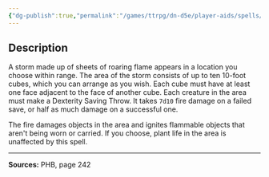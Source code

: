 ```yaml
---
{"dg-publish":true,"permalink":"/games/ttrpg/dn-d5e/player-aids/spells/level-7/fire-storm/","tags":["TTRPG/DND/5e","verbal","somatic"]}
---
```



## Description
A storm made up of sheets of roaring flame appears in a location you choose within range.
The area of the storm consists of up to ten 10-foot cubes, which you can arrange as you wish.
Each cube must have at least one face adjacent to the face of another cube.
Each creature in the area must make a Dexterity Saving Throw.
It takes `7d10` fire damage on a failed save, or half as much damage on a successful one.

The fire damages objects in the area and ignites flammable objects that aren't being worn or carried.
If you choose, plant life in the area is unaffected by this spell.

---

**Sources:** PHB, page 242
